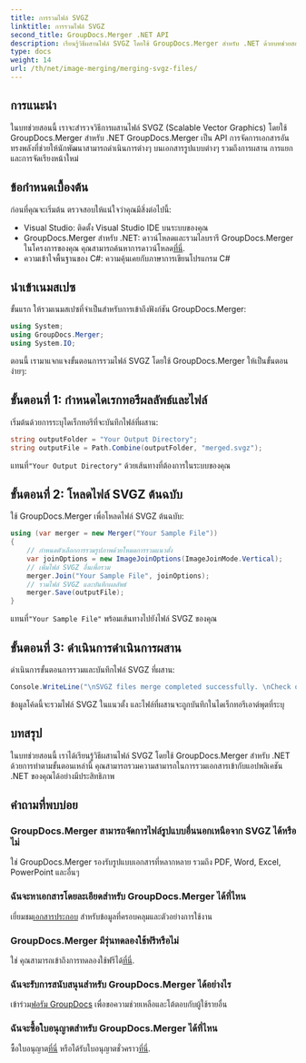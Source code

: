 ```yaml
---
title: การรวมไฟล์ SVGZ
linktitle: การรวมไฟล์ SVGZ
second_title: GroupDocs.Merger .NET API
description: เรียนรู้วิธีผสานไฟล์ SVGZ โดยใช้ GroupDocs.Merger สำหรับ .NET ด้วยบทช่วยสอนทีละขั้นตอนนี้ เพิ่มทักษะการจัดการเอกสารของคุณ
type: docs
weight: 14
url: /th/net/image-merging/merging-svgz-files/
---
```

## การแนะนำ
ในบทช่วยสอนนี้ เราจะสำรวจวิธีการผสานไฟล์ SVGZ (Scalable Vector Graphics) โดยใช้ GroupDocs.Merger สำหรับ .NET GroupDocs.Merger เป็น API การจัดการเอกสารอันทรงพลังที่ช่วยให้นักพัฒนาสามารถดำเนินการต่างๆ บนเอกสารรูปแบบต่างๆ รวมถึงการผสาน การแยก และการจัดเรียงหน้าใหม่
## ข้อกำหนดเบื้องต้น
ก่อนที่คุณจะเริ่มต้น ตรวจสอบให้แน่ใจว่าคุณมีสิ่งต่อไปนี้:
- Visual Studio: ติดตั้ง Visual Studio IDE บนระบบของคุณ
-  GroupDocs.Merger สำหรับ .NET: ดาวน์โหลดและรวมไลบรารี GroupDocs.Merger ในโครงการของคุณ คุณสามารถค้นหาการดาวน์โหลด[ที่นี่](https://releases.groupdocs.com/merger/net/).
- ความเข้าใจพื้นฐานของ C#: ความคุ้นเคยกับภาษาการเขียนโปรแกรม C#

## นำเข้าเนมสเปซ
ขั้นแรก ให้รวมเนมสเปซที่จำเป็นสำหรับการเข้าถึงฟังก์ชัน GroupDocs.Merger:
```csharp
using System; 
using GroupDocs.Merger;
using System.IO;
```

ตอนนี้ เรามาแจกแจงขั้นตอนการรวมไฟล์ SVGZ โดยใช้ GroupDocs.Merger ให้เป็นขั้นตอนง่ายๆ:
## ขั้นตอนที่ 1: กำหนดไดเรกทอรีผลลัพธ์และไฟล์
เริ่มต้นด้วยการระบุไดเร็กทอรีที่จะบันทึกไฟล์ที่ผสาน:
```csharp
string outputFolder = "Your Output Directory";
string outputFile = Path.Combine(outputFolder, "merged.svgz");
```
 แทนที่`"Your Output Directory"` ด้วยเส้นทางที่ต้องการในระบบของคุณ
## ขั้นตอนที่ 2: โหลดไฟล์ SVGZ ต้นฉบับ
ใช้ GroupDocs.Merger เพื่อโหลดไฟล์ SVGZ ต้นฉบับ:
```csharp
using (var merger = new Merger("Your Sample File"))
{
    // กำหนดตัวเลือกการรวมรูปภาพด้วยโหมดการรวมแนวตั้ง
    var joinOptions = new ImageJoinOptions(ImageJoinMode.Vertical);
    // เพิ่มไฟล์ SVGZ อื่นเพื่อรวม
    merger.Join("Your Sample File", joinOptions);
    // รวมไฟล์ SVGZ และบันทึกผลลัพธ์
    merger.Save(outputFile);
}
```
 แทนที่`"Your Sample File"` พร้อมเส้นทางไปยังไฟล์ SVGZ ของคุณ
## ขั้นตอนที่ 3: ดำเนินการดำเนินการผสาน
ดำเนินการขั้นตอนการรวมและบันทึกไฟล์ SVGZ ที่ผสาน:
```csharp
Console.WriteLine("\nSVGZ files merge completed successfully. \nCheck output in {0}", outputFolder);
```
ข้อมูลโค้ดนี้จะรวมไฟล์ SVGZ ในแนวตั้ง และไฟล์ที่ผสานจะถูกบันทึกในไดเร็กทอรีเอาต์พุตที่ระบุ

## บทสรุป
ในบทช่วยสอนนี้ เราได้เรียนรู้วิธีผสานไฟล์ SVGZ โดยใช้ GroupDocs.Merger สำหรับ .NET ด้วยการทำตามขั้นตอนเหล่านี้ คุณสามารถรวมความสามารถในการรวมเอกสารเข้ากับแอปพลิเคชัน .NET ของคุณได้อย่างมีประสิทธิภาพ

## คำถามที่พบบ่อย
### GroupDocs.Merger สามารถจัดการไฟล์รูปแบบอื่นนอกเหนือจาก SVGZ ได้หรือไม่
ใช่ GroupDocs.Merger รองรับรูปแบบเอกสารที่หลากหลาย รวมถึง PDF, Word, Excel, PowerPoint และอื่นๆ
### ฉันจะหาเอกสารโดยละเอียดสำหรับ GroupDocs.Merger ได้ที่ไหน
 เยี่ยมชม[เอกสารประกอบ](https://reference.groupdocs.com/merger/net/) สำหรับข้อมูลที่ครอบคลุมและตัวอย่างการใช้งาน
### GroupDocs.Merger มีรุ่นทดลองใช้ฟรีหรือไม่
 ใช่ คุณสามารถเข้าถึงการทดลองใช้ฟรีได้[ที่นี่](https://releases.groupdocs.com/).
### ฉันจะรับการสนับสนุนสำหรับ GroupDocs.Merger ได้อย่างไร
 เข้าร่วม[ฟอรัม GroupDocs](https://forum.groupdocs.com/c/merger/32) เพื่อขอความช่วยเหลือและโต้ตอบกับผู้ใช้รายอื่น
### ฉันจะซื้อใบอนุญาตสำหรับ GroupDocs.Merger ได้ที่ไหน
 ซื้อใบอนุญาต[ที่นี่](https://purchase.groupdocs.com/buy) หรือได้รับใบอนุญาตชั่วคราว[ที่นี่](https://purchase.groupdocs.com/temporary-license/).